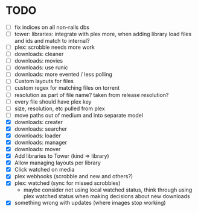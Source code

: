 # TODO

- [ ] fix indices on all non-rails dbs
- [ ] tower: libraries: integrate with plex more, when adding library load files and ids and match to internal?
- [ ] plex: scrobble needs more work
- [ ] downloads: cleaner
- [ ] downloads: movies
- [ ] downloads: use runic
- [ ] downloads: more evented / less polling
- [ ] Custom layouts for files
- [ ] custom regex for matching files on torrent
- [ ] resolution as part of file name? taken from release resolution?
- [ ] every file should have plex key
- [ ] size, resolution, etc pulled from plex
- [ ] move paths out of medium and into separate model
- [x] downloads: creater
- [x] downloads: searcher
- [x] downloads: loader
- [x] downloads: manager
- [x] downloads: mover
- [x] Add libraries to Tower (kind => library)
- [x] Allow managing layouts per library
- [x] Click watched on media
- [x] plex webhooks (scrobble and new and others?)
- [x] plex: watched (sync for missed scrobbles)
  - maybe consider not using local watched status, think through using plex watched status
    when making decisions about new downloads
- [x] something wrong with updates (where images stop working)
